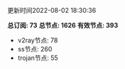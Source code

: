 更新时间2022-08-02 18:30:36

**总订阅: 73**
**总节点: 1626**
**有效节点: 393**
- v2ray节点: 78
- ss节点: 260
- trojan节点: 55
